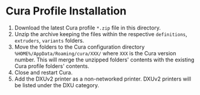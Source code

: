 # Cura Profile Installation

1. Download the latest Cura profile `*.zip` file in this directory.
2. Unzip the archive keeping the files within the respective `definitions`, `extruders`, `variants` folders.
3. Move the folders to the Cura configuration directory `%HOME%/AppData/Roaming/cura/XXX/` where `XXX` is the Cura version number. This will merge the unzipped folders' contents with the existing Cura profile folders' contents.
4. Close and restart Cura.
5. Add the DXUv2 printer as a non-networked printer. DXUv2 printers will be listed under the DXU category.
